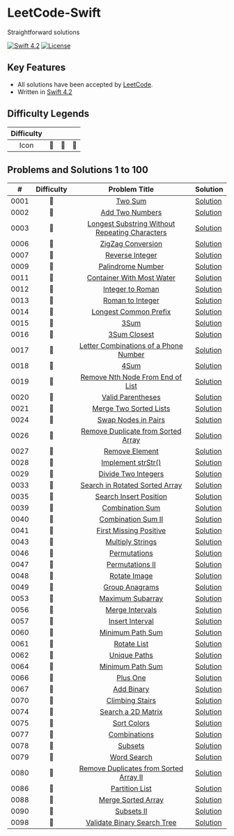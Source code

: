 # LeetCode-Swift
Straightforward solutions

[![Swift 4.2](https://img.shields.io/badge/Swift-4.2-orange.svg?style=flat)](https://developer.apple.com/swift/) [![License](https://img.shields.io/github/license/mashape/apistatus.svg)](https://github.com/twho/LeetCode-Swift/blob/master/LICENSE)

## Key Features
- All solutions have been accepted by [LeetCode](https://leetcode.com/problemset/all/).
- Written in [Swift 4.2](https://swift.org/blog/swift-4-2-released/)

## Difficulty Legends
| Difficulty | | | |
|:--: | :--: | :--: |  :--: |
| Icon | 📗 | 📙 | 📕 |

## Problems and Solutions 1 to 100

| # | Difficulty | Problem Title | Solution |
|--| :--: | :--: | -- |
| 0001 | 📗 | [Two Sum](https://leetcode.com/problems/two-sum/description/) | [Solution](https://github.com/twho/LeetCode-Swift/blob/master/1-100/0001-TwoSum.playground/Contents.swift) |
| 0002 | 📙 | [Add Two Numbers](https://leetcode.com/problems/add-two-numbers/description/) | [Solution](https://github.com/twho/LeetCode-Swift/blob/master/1-100/0002-AddTwoNumbers.playground/Contents.swift) |
| 0003 | 📙 | [Longest Substring Without Repeating Characters](https://leetcode.com/problems/longest-substring-without-repeating-characters/) | [Solution](https://github.com/twho/LeetCode-Swift/blob/master/1-100/0003-LongestSubstringWithoutRepeatingCharacters.playground/Contents.swift) |
| 0006 | 📙 | [ZigZag Conversion](https://leetcode.com/problems/zigzag-conversion/) | [Solution](https://github.com/twho/LeetCode-Swift/blob/master/1-100/0006-ZigZagConversion.playground/Contents.swift) |
| 0007 | 📗 | [Reverse Integer](https://leetcode.com/problems/reverse-integer/description/) | [Solution](https://github.com/twho/LeetCode-Swift/blob/master/1-100/0007-ReverseInteger%2B0069-Sqrtx.playground/Contents.swift) |
| 0009 | 📗 | [Palindrome Number](https://leetcode.com/problems/palindrome-number/description/) | [Solution](https://github.com/twho/LeetCode-Swift/blob/master/1-100/0009-PalindromeNumber.playground/Contents.swift)|
| 0011 | 📙 | [Container With Most Water](https://leetcode.com/problems/container-with-most-water/description/) | [Solution](https://github.com/twho/LeetCode-Swift/blob/master/1-100/0003-LongestSubstringWithoutRepeatingCharacters.playground/Contents.swift) |
| 0012 | 📙 | [Integer to Roman](https://leetcode.com/problems/integer-to-roman/) | [Solution](https://github.com/twho/LeetCode-Swift/tree/master/1-100/0012-IntegerToRoman.playground/Contents.swift)|
| 0013 | 📗 | [Roman to Integer](https://leetcode.com/problems/roman-to-integer/) | [Solution](https://github.com/twho/LeetCode-Swift/blob/master/1-100/0013-RomanToInteger.playground/Contents.swift) |
| 0014 | 📗 | [Longest Common Prefix](https://leetcode.com/problems/longest-common-prefix/description/) | [Solution](https://github.com/twho/LeetCode-Swift/blob/master/1-100/0014-LongestCommonPrefix.playground/Contents.swift)|
| 0015 | 📙 | [3Sum](https://leetcode.com/problems/3sum/description/) | [Solution](https://github.com/twho/LeetCode-Swift/tree/master/1-100/0015-3Sum.playground/Contents.swift) |
| 0016 | 📙 | [3Sum Closest](https://leetcode.com/problems/3sum-closest/description/) | [Solution](https://github.com/twho/LeetCode-Swift/tree/master/1-100/0016-3SumClosest.playground/Contents.swift)|
| 0017 | 📙 | [Letter Combinations of a Phone Number](https://leetcode.com/problems/letter-combinations-of-a-phone-number/description/) | [Solution](https://github.com/twho/LeetCode-Swift/tree/master/1-100/0017-LetterCombinationsOfAPhoneNumber.playground/Contents.swift) |
| 0018 | 📙 | [4Sum](https://leetcode.com/problems/4sum/description/) | [Solution](https://github.com/twho/LeetCode-Swift/tree/master/1-100/0018-4Sum.playground/Contents.swift)|
| 0019 | 📙 | [Remove Nth Node From End of List](https://leetcode.com/problems/remove-nth-node-from-end-of-list/description/) | [Solution](https://github.com/twho/LeetCode-Swift/tree/master/1-100/0019-RemoveNthNodeFromEndofList.playground/Contents.swift) |TwoSum.playground/Contents.swift) |
| 0020 | 📗 | [Valid Parentheses](https://leetcode.com/problems/valid-parentheses/) | [Solution](https://github.com/twho/LeetCode-Swift/blob/master/1-100/0020-ValidParentheses.playground/Contents.swift) |
| 0021 | 📗 | [Merge Two Sorted Lists](https://leetcode.com/problems/merge-two-sorted-lists/description/) | [Solution](https://github.com/twho/LeetCode-Swift/blob/master/1-100/0021-MergeTwoSortedLists.playground/Contents.swift)|
| 0024 | 📙 | [Swap Nodes in Pairs](https://leetcode.com/problems/swap-nodes-in-pairs/) | [Solution](https://github.com/twho/LeetCode-Swift/tree/master/1-100/0024-SwapNodesInPairs.playground/Contents.swift)|
| 0026 | 📗 | [Remove Duplicate from Sorted Array](https://leetcode.com/problems/remove-duplicates-from-sorted-array/) | [Solution](https://github.com/twho/LeetCode-Swift/blob/master/1-100/0026-RemoveDuplicatesfromSortedArray.playground/Contents.swift) |
| 0027 | 📗 | [Remove Element](https://leetcode.com/problems/remove-element/) | [Solution](https://github.com/twho/LeetCode-Swift/blob/master/1-100/0027-RemoveElement.playground/Contents.swift)|
| 0028 | 📗 | [Implement strStr()](https://leetcode.com/problems/implement-strstr/description/) | [Solution](https://github.com/twho/LeetCode-Swift/blob/master/1-100/0028-ImplementstrStr().playground/Contents.swift)|
| 0029 | 📙 | [Divide Two Integers](https://leetcode.com/problems/divide-two-integers/description/) | [Solution](https://github.com/twho/LeetCode-Swift/tree/master/1-100/0029-DivideTwoIntegers.playground/Contents.swift) |
| 0033 | 📙 | [Search in Rotated Sorted Array](https://leetcode.com/problems/search-in-rotated-sorted-array/description/) | [Solution](https://github.com/twho/LeetCode-Swift/tree/master/1-100/0033-SearchInRotatedSortedArray.playground/Contents.swift)|
| 0035 | 📗 | [Search Insert Position](https://leetcode.com/problems/search-insert-position/) | [Solution](https://github.com/twho/LeetCode-Swift/blob/master/1-100/0035-SearchInsertPosition.playground/Contents.swift) |
| 0039 | 📙 | [Combination Sum](https://leetcode.com/problems/combination-sum/) | [Solution](https://github.com/twho/LeetCode-Swift/tree/master/1-100/0039-CombinationSum.playground/Contents.swift) |
|0040 | 📙 | [Combination Sum II](https://leetcode.com/problems/combination-sum-ii/) | [Solution](https://github.com/twho/LeetCode-Swift/tree/master/1-100/0040-CombinationSumII.playground/Contents.swift)|
|0041 | 📕 | [First Missing Positive](https://leetcode.com/problems/first-missing-positive) | [Solution](https://github.com/twho/LeetCode-Swift/tree/master/0041-FirstMissingPositive.playground/Contents.swift)|
|0043 | 📙 | [Multiply Strings](https://leetcode.com/problems/multiply-strings) | [Solution](https://github.com/twho/LeetCode-Swift/tree/master/1-100/0043-MultiplyStrings.playground/Contents.swift)|
| 0046 | 📙 | [Permutations](https://leetcode.com/problems/permutations/description/) | [Solution](https://github.com/twho/LeetCode-Swift/tree/master/1-100/0046-Permutations.playground/Contents.swift) |
| 0047 | 📙 | [Permutations II](https://leetcode.com/problems/permutations-ii) | [Solution](https://github.com/twho/LeetCode-Swift/tree/master/1-100/0047-PermutationsII.playground/Contents.swift) |
| 0048 | 📙 | [Rotate Image](https://leetcode.com/problems/rotate-image/description/) | [Solution](https://github.com/twho/LeetCode-Swift/tree/master/1-100/0048-RotateImage.playground/Contents.swift)|
| 0049 | 📙 | [Group Anagrams](https://leetcode.com/problems/group-anagrams/description/) | [Solution](https://github.com/twho/LeetCode-Swift/tree/master/1-100/0049-GroupAnagrams.playground/Contents.swift) |
| 0053 | 📗 | [Maximum Subarray](https://leetcode.com/problems/maximum-subarray/description/) | [Solution](https://github.com/twho/LeetCode-Swift/blob/master/1-100/0053-MaximumSubarray.playground/Contents.swift)|
| 0056 | 📙 | [Merge Intervals](https://leetcode.com/problems/merge-intervals/description/) | [Solution](https://github.com/twho/LeetCode-Swift/tree/master/1-100/0056-MergeIntervals.playground/Contents.swift)|
|0057 | 📕 | [Insert Interval](https://leetcode.com/problems/insert-interval) | [Solution](https://github.com/twho/LeetCode-Swift/tree/master/0057-InsertInterval.playground/Contents.swift)|
| 0060 | 📙 | [Minimum Path Sum](https://leetcode.com/problems/minimum-path-sum) | [Solution](https://github.com/twho/LeetCode-Swift/tree/master/1-100/0060-PermutationSequence.playground/Contents.swift) |
| 0061 | 📙 | [Rotate List](https://leetcode.com/problems/rotate-list/description/) | [Solution](https://github.com/twho/LeetCode-Swift/tree/master/1-100/0061-RotateList.playground/Contents.swift) |
| 0062 | 📙 | [Unique Paths](https://leetcode.com/problems/unique-paths/description/) | [Solution](https://github.com/twho/LeetCode-Swift/tree/master/1-100/0062-UniquePaths.playground/Contents.swift)|
| 0064 | 📙 | [Minimum Path Sum](https://leetcode.com/problems/minimum-path-sum) | [Solution](https://github.com/twho/LeetCode-Swift/tree/master/1-100/0064-MinimumPathSum.playground/Contents.swift)|
| 0066 | 📗 | [Plus One](https://leetcode.com/problems/plus-one/) | [Solution](https://github.com/twho/LeetCode-Swift/blob/master/1-100/0066-PlusOne.playground/Contents.swift) |
| 0067 | 📗 | [Add Binary](https://leetcode.com/problems/add-binary/description/) | [Solution](https://github.com/twho/LeetCode-Swift/blob/master/1-100/0067-AddBinary.playground/Contents.swift)|
| 0070 | 📗 | [Climbing Stairs](https://leetcode.com/problems/climbing-stairs/description/) | [Solution](https://github.com/twho/LeetCode-Swift/blob/master/1-100/0070-ClimbingStairs.playground/Contents.swift) |
| 0074 | 📙  | [Search a 2D Matrix](https://leetcode.com/problems/search-a-2d-matrix) | [Solution](https://github.com/twho/LeetCode-Swift/tree/master/1-100/0074-Search2DMatrix.playground/Contents.swift) |
| 0075 | 📙  | [Sort Colors](https://leetcode.com/problems/sort-colors/description/) | [Solution](https://github.com/twho/LeetCode-Swift/tree/master/1-100/0075-SortColors.playground/Contents.swift) |
| 0077 | 📙  | [Combinations](https://leetcode.com/problems/combinations) | [Solution](https://github.com/twho/LeetCode-Swift/tree/master/1-100/0077-Combinations.playground/Contents.swift)|
| 0078 | 📙  | [Subsets](https://leetcode.com/problems/subsets/description/) | [Solution](https://github.com/twho/LeetCode-Swift/tree/master/1-100/0078-Subsets.playground/Contents.swift)|
| 0079 | 📙  | [Word Search](https://leetcode.com/problems/word-search) | [Solution](https://github.com/twho/LeetCode-Swift/tree/master/1-100/0079-WordSearch.playground/Contents.swift)|
| 0080 | 📙 | [Remove Duplicates from Sorted Array II](https://leetcode.com/problems/remove-duplicates-from-sorted-array-ii/) | [Solution](https://github.com/twho/LeetCode-Swift/tree/master/1-100/0080-RemoveDuplicatesFromSortedArrayII.playground/Contents.swift) |
| 0086 | 📙 | [Partition List](https://leetcode.com/problems/partition-list) | [Solution](https://github.com/twho/LeetCode-Swift/tree/master/1-100/0086-PartitionList.playground/Contents.swift) |
| 0088 | 📗 | [Merge Sorted Array](https://leetcode.com/problems/merge-sorted-array/description/) | [Solution](https://github.com/twho/LeetCode-Swift/blob/master/1-100/0088-MergeSortedArray.playground/Contents.swift)|
| 0090 | 📙 | [Subsets II](https://leetcode.com/problems/subsets-ii/description/) | [Solution](https://github.com/twho/LeetCode-Swift/tree/master/1-100/0090-SubsetsII.playground/Contents.swift)|
| 0098 | 📙 | [Validate Binary Search Tree](https://leetcode.com/problems/validate-binary-search-tree) | [Solution](https://github.com/twho/LeetCode-Swift/tree/master/1-100/0090-SubsetsII.playground/Contents.swift)|
